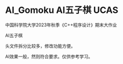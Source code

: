 # AI_Gomoku AI五子棋 UCAS

中国科学院大学2023年秋季《C++程序设计》期末大作业

AI五子棋

头文件拆分比较多，修改功能方便。

AI效果一般，然则符合要求。仅供参考学习。
